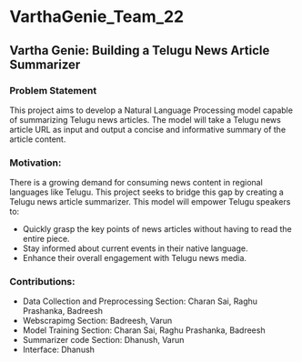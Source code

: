 # VarthaGenie_Team_22
## Vartha Genie: Building a Telugu News Article Summarizer

### Problem Statement
This project aims to develop a Natural Language Processing model capable of summarizing Telugu news articles. The model will take a Telugu news article URL as input and output a concise and informative summary of the article content.

### Motivation:
There is a growing demand for consuming news content in regional languages like Telugu. This project seeks to bridge this gap by creating a Telugu news article summarizer. This model will empower Telugu speakers to:
* Quickly grasp the key points of news articles without having to read the entire piece.
* Stay informed about current events in their native language.
* Enhance their overall engagement with Telugu news media.

### Contributions:

* Data Collection and Preprocessing Section: Charan Sai, Raghu Prashanka, Badreesh
* Webscrapimg Section: Badreesh, Varun
* Model Training Section: Charan Sai, Raghu Prashanka, Badreesh
* Summarizer code Section: Dhanush, Varun
* Interface: Dhanush
